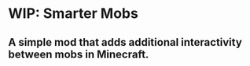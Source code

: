 # WIP: Smarter Mobs

## A simple mod that adds additional interactivity between mobs in Minecraft.

